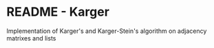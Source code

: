 # README - Karger
Implementation of Karger's and Karger-Stein's algorithm on adjacency matrixes and lists
